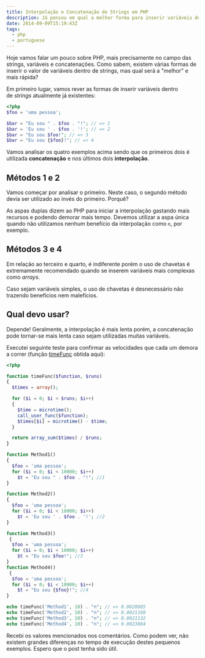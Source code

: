 ```yaml
---
title: Interpolação e Concatenação de Strings em PHP
description: Já pensou em qual a melhor forma para inserir variáveis dentro de strings? A interpolação ou a concatenação. Venha ver.
date: 2014-09-09T15:19:43Z
tags:
  - php
  - portuguese
---
```


Hoje vamos falar um pouco sobre PHP, mais precisamente no campo das strings, variáveis e concatenações. Como sabem, existem várias formas de inserir o valor de variáveis dentro de strings, mas qual será a "melhor" e mais rápida?

<!--more-->

Em primeiro lugar, vamos rever as formas de inserir variáveis dentro de _strings_ atualmente já existentes:

```php
<?php
$foo = 'uma pessoa';

$bar = "Eu sou " . $foo . "!"; // => 1
$bar = 'Eu sou ' . $foo . '!'; // => 2
$bar = "Eu sou $foo!"; // => 3
$bar = "Eu sou {$foo}!"; // => 4
```

Vamos analisar os quatro exemplos acima sendo que os primeiros dois é utilizada **concatenação** e nos últimos dois **interpolação**.

## Métodos 1 e 2

Vamos começar por analisar o primeiro. Neste caso, o segundo método devia ser utilizado ao invés do primeiro. Porquê?

As aspas duplas dizem ao PHP para iniciar a interpolação gastando mais recursos e podendo demorar mais tempo. Devemos utilizar a aspa única quando não utilizamos nenhum benefício da interpolação como `n`, por exemplo.

## Métodos 3 e 4

Em relação ao terceiro e quarto, é indiferente porém o uso de chavetas é extremamente recomendado quando se inserem variáveis mais complexas como _arrays_.

Caso sejam variáveis simples, o uso de chavetas é desnecessário não trazendo benefícios nem malefícios.

## Qual devo usar?

Depende! Geralmente, a interpolação é mais lenta porém, a concatenação pode tornar-se mais lenta caso sejam utilizadas muitas variáveis.

Executei seguinte teste para confirmar as velocidades que cada um demora a correr (função [timeFunc](http://stackoverflow.com/questions/13620/speed-difference-in-using-inline-strings-vs-concatenation-in-php5) obtida aqui):

```php
<?php

function timeFunc($function, $runs)
{
  $times = array();

  for ($i = 0; $i < $runs; $i++)
  {
    $time = microtime();
    call_user_func($function);
    $times[$i] = microtime() - $time;
  }

  return array_sum($times) / $runs;
}

function Method1()
{
  $foo = 'uma pessoa';
  for ($i = 0; $i < 10000; $i++)
    $t = "Eu sou " . $foo . "!"; //1
}

function Method2()
{
  $foo = 'uma pessoa';
  for ($i = 0; $i < 10000; $i++)
    $t = 'Eu sou ' . $foo . '!'; //2
}

function Method3()
 {
  $foo = 'uma pessoa';
  for ($i = 0; $i < 10000; $i++)
    $t = "Eu sou $foo!"; //3
}
function Method4()
 {
  $foo = 'uma pessoa';
  for ($i = 0; $i < 10000; $i++)
    $t = "Eu sou {$foo}!"; //4
}

echo timeFunc('Method1', 10) . "n"; // => 0.0020885
echo timeFunc('Method2', 10) . "n"; // => 0.0021168
echo timeFunc('Method3', 10) . "n"; // => 0.0021132
echo timeFunc('Method4', 10) . "n"; // => 0.0023884
```

Recebi os valores mencionados nos comentários. Como podem ver, não existem grandes diferenças no tempo de execução destes pequenos exemplos. Espero que o post tenha sido útil.
